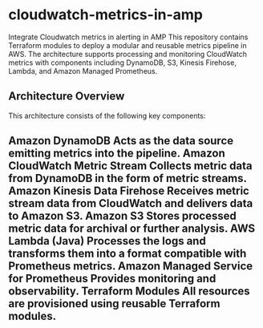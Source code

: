 # cloudwatch-metrics-in-amp
Integrate Cloudwatch metrics in alerting in AMP
This repository contains Terraform modules to deploy a modular and reusable metrics pipeline in AWS. The architecture supports processing and monitoring CloudWatch metrics with components including DynamoDB, S3, Kinesis Firehose, Lambda, and Amazon Managed Prometheus.

## Architecture Overview
This architecture consists of the following key components:

**Amazon DynamoDB** 
   Acts as the data source emitting metrics into the pipeline.
**Amazon CloudWatch Metric Stream** 
   Collects metric data from DynamoDB in the form of metric streams.
**Amazon Kinesis Data Firehose** 
   Receives metric stream data from CloudWatch and delivers data to Amazon S3.
**Amazon S3** 
   Stores processed metric data for archival or further analysis.
**AWS Lambda (Java)** 
   Processes the logs and transforms them into a format compatible with Prometheus metrics.
**Amazon Managed Service for Prometheus** 
   Provides monitoring and observability.
**Terraform Modules** 
   All resources are provisioned using reusable Terraform modules.
---

